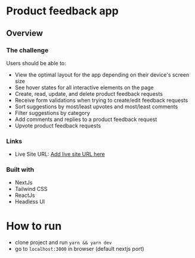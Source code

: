 #  Product feedback app


## Overview

### The challenge

Users should be able to:

- View the optimal layout for the app depending on their device's screen size
- See hover states for all interactive elements on the page
- Create, read, update, and delete product feedback requests
- Receive form validations when trying to create/edit feedback requests
- Sort suggestions by most/least upvotes and most/least comments
- Filter suggestions by category
- Add comments and replies to a product feedback request
- Upvote product feedback requests


### Links

- Live Site URL: [Add live site URL here](https://feedback-io.netlify.app/)


### Built with

- NextJs
- Tailwind CSS
- ReactJs
- Headless UI

# How to run
- clone project and run `yarn && yarn dev`
- go to `localhost:3000` in browser (default nextjs port)



